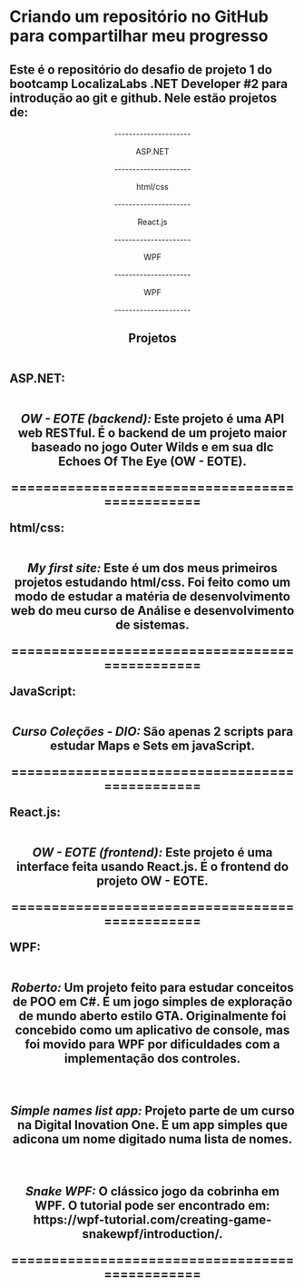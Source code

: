 # Criando um repositório no GitHub para compartilhar meu progresso
## Este é o repositório do desafio de projeto 1 do bootcamp LocalizaLabs .NET Developer #2 para introdução ao git e github. Nele estão projetos de: 
<div align='center'>
  ---------------------
    <p>ASP.NET</p>
  ---------------------
    <p>html/css</p>
  ---------------------
    <p>React.js</p>
  ---------------------
    <p>WPF</p>
  ---------------------
    <p>WPF</p>
  ---------------------
</div>

##

<h2 align='center'>
  Projetos <br/><br/>
  <p align='left'>ASP.NET: <br/><br/></p>
  
  <p>
  <i>OW - EOTE (backend):</i> Este projeto é uma API web RESTful. É o backend de um projeto maior baseado no jogo Outer Wilds e em sua dlc Echoes Of The Eye (OW - EOTE).
  </p>
  
  <p>===============================================</p>
   
  <p align='left'>html/css: <br/><br/></p>
  <p>
    <i>My first site:</i> Este é um dos meus primeiros projetos estudando html/css. Foi feito como um modo de estudar a matéria de desenvolvimento web do meu curso de Análise e desenvolvimento de sistemas.
  </p>
  
  <p>===============================================</p>
  
  <p align='left'>JavaScript: <br/><br/></p>
  <p>
    <i>Curso Coleções - DIO:</i> São apenas 2 scripts para estudar Maps e Sets em javaScript.
  </p>
  
  <p>===============================================</p>
   
  <p align='left'>React.js: <br/><br/></p>
  <p>
  <i>OW - EOTE (frontend):</i> Este projeto é uma interface feita usando React.js. É o frontend do projeto OW - EOTE.
  </p>
  
  <p>===============================================</p>
   
  <p align='left'>WPF: <br/><br/></p>
  <p>
  <i>Roberto:</i> Um projeto feito para estudar conceitos de POO em C#. É um jogo simples de exploração de mundo aberto estilo GTA. Originalmente foi concebido como um aplicativo de console, mas foi movido para WPF por dificuldades com a implementação dos controles.
  </p>
  
  <br/>
  
  <p>
  <i>Simple names list app:</i> Projeto parte de um curso na Digital Inovation One. É um app simples que adicona um nome digitado numa lista de nomes.
  </p>
  
  <br/>
  
  <p>
  <i>Snake WPF:</i> O clássico jogo da cobrinha em WPF. O tutorial pode ser encontrado em: https://wpf-tutorial.com/creating-game-snakewpf/introduction/.
  </p>
  
  <p>===============================================</p>

</h2>
